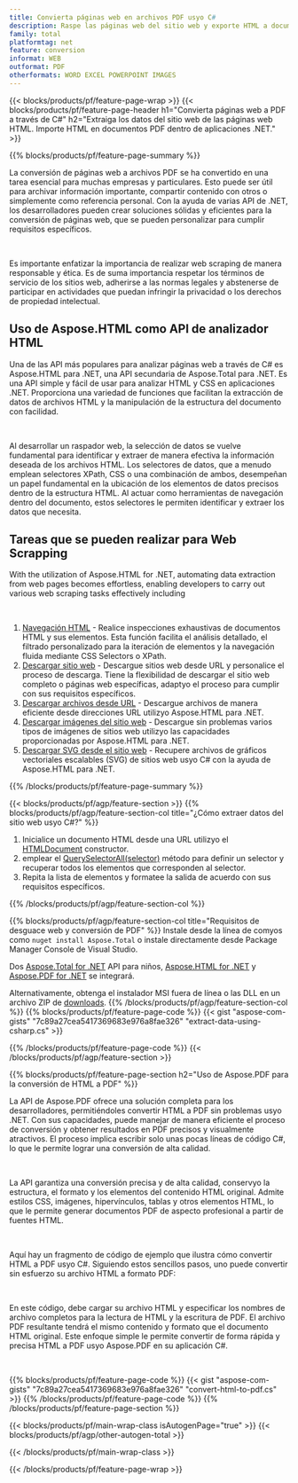 ```yaml
---
title: Convierta páginas web en archivos PDF usyo C#
description: Raspe las páginas web del sitio web y exporte HTML a documentos PDF. Desarrolle aplicaciones .NET para extraer datos de sitios web en PDF. 
family: total
platformtag: net
feature: conversion
informat: WEB
outformat: PDF
otherformats: WORD EXCEL POWERPOINT IMAGES
---
```

{{< blocks/products/pf/feature-page-wrap >}}
{{< blocks/products/pf/feature-page-header h1="Convierta páginas web a PDF a través de C#" h2="Extraiga los datos del sitio web de las páginas web HTML. Importe HTML en documentos PDF dentro de aplicaciones .NET." >}}

{{% blocks/products/pf/feature-page-summary %}}

<p>La conversión de páginas web a archivos PDF se ha convertido en una tarea esencial para muchas empresas y particulares. Esto puede ser útil para archivar información importante, compartir contenido con otros o simplemente como referencia personal. Con la ayuda de varias API de .NET, los desarrolladores pueden crear soluciones sólidas y eficientes para la conversión de páginas web, que se pueden personalizar para cumplir requisitos específicos.</p><br />

<p>Es importante enfatizar la importancia de realizar web scraping de manera responsable y ética. Es de suma importancia respetar los términos de servicio de los sitios web, adherirse a las normas legales y abstenerse de participar en actividades que puedan infringir la privacidad o los derechos de propiedad intelectual.</p>

<h2 class="heading-border">Uso de Aspose.HTML como API de analizador HTML</h2>

<p>Una de las API más populares para analizar páginas web a través de C# es Aspose.HTML para .NET, una API secundaria de Aspose.Total para .NET. Es una API simple y fácil de usar para analizar HTML y CSS en aplicaciones .NET. Proporciona una variedad de funciones que facilitan la extracción de datos de archivos HTML y la manipulación de la estructura del documento con facilidad.</p><br />

<p>Al desarrollar un raspador web, la selección de datos se vuelve fundamental para identificar y extraer de manera efectiva la información deseada de los archivos HTML. Los selectores de datos, que a menudo emplean selectores XPath, CSS o una combinación de ambos, desempeñan un papel fundamental en la ubicación de los elementos de datos precisos dentro de la estructura HTML. Al actuar como herramientas de navegación dentro del documento, estos selectores le permiten identificar y extraer los datos que necesita.</p>

<h2 class="heading-border">Tareas que se pueden realizar para Web Scrapping</h2>

<p>With the utilization of Aspose.HTML for .NET, automating data extraction from web pages becomes effortless, enabling developers to carry out various web scraping tasks effectively including</p><br />

1. [Navegación HTML](https://docs.aspose.com/html/net/html-navigation/) - Realice inspecciones exhaustivas de documentos HTML y sus elementos. Esta función facilita el análisis detallado, el filtrado personalizado para la iteración de elementos y la navegación fluida mediante CSS Selectors o XPath.
2. [Descargar sitio web](https://docs.aspose.com/html/net/download-website/) - Descargue sitios web desde URL y personalice el proceso de descarga. Tiene la flexibilidad de descargar el sitio web completo o páginas web específicas, adaptyo el proceso para cumplir con sus requisitos específicos.
3. [Descargar archivos desde URL](https://docs.aspose.com/html/net/download-file-from-url/) - Descargue archivos de manera eficiente desde direcciones URL utilizyo Aspose.HTML para .NET.
4. [Descargar imágenes del sitio web](https://docs.aspose.com/html/net/download-images-from-website/) - Descargue sin problemas varios tipos de imágenes de sitios web utilizyo las capacidades proporcionadas por Aspose.HTML para .NET.
5. [Descargar SVG desde el sitio web](https://docs.aspose.com/html/net/download-svg-from-website/) - Recupere archivos de gráficos vectoriales escalables (SVG) de sitios web usyo C# con la ayuda de Aspose.HTML para .NET.

{{% /blocks/products/pf/feature-page-summary  %}}

{{< blocks/products/pf/agp/feature-section >}}
{{% blocks/products/pf/agp/feature-section-col title="¿Cómo extraer datos del sitio web usyo C#?" %}}

1. Inicialice un documento HTML desde una URL utilizyo el [HTMLDocument](https://reference.aspose.com/html/net/aspose.html/htmldocument/htmldocument/) constructor.
2. emplear el [QuerySelectorAll(selector)](https://reference.aspose.com/html/net/aspose.html.dom/document/queryselectorall/) método para definir un selector y recuperar todos los elementos que corresponden al selector.
3. Repita la lista de elementos y formatee la salida de acuerdo con sus requisitos específicos.
 
{{% /blocks/products/pf/agp/feature-section-col %}}

{{% blocks/products/pf/agp/feature-section-col title="Requisitos de desguace web y conversión de PDF" %}}
Instale desde la línea de comyos como ```nuget install Aspose.Total``` o instale directamente desde Package Manager Console de Visual Studio.

Dos [Aspose.Total for .NET](https://products.aspose.com/total/net/) API para niños, [Aspose.HTML for .NET](https://products.aspose.com/html/net/) y [Aspose.PDF for .NET](https://products.aspose.com/pdf/net/) se integrará.

Alternativamente, obtenga el instalador MSI fuera de línea o las DLL en un archivo ZIP de [downloads](https://releases.aspose.com/total/net).
{{% /blocks/products/pf/agp/feature-section-col %}}
{{% blocks/products/pf/feature-page-code %}}
{{< gist "aspose-com-gists" "7c89a27cea5417369683e976a8fae326" "extract-data-using-csharp.cs" >}}

{{% /blocks/products/pf/feature-page-code %}}
{{< /blocks/products/pf/agp/feature-section >}}

{{% blocks/products/pf/feature-page-section  h2="Uso de Aspose.PDF para la conversión de HTML a PDF" %}}
<p>La API de Aspose.PDF ofrece una solución completa para los desarrolladores, permitiéndoles convertir HTML a PDF sin problemas usyo .NET. Con sus capacidades, puede manejar de manera eficiente el proceso de conversión y obtener resultados en PDF precisos y visualmente atractivos. El proceso implica escribir solo unas pocas líneas de código C#, lo que le permite lograr una conversión de alta calidad.</p><br />

<p>La API garantiza una conversión precisa y de alta calidad, conservyo la estructura, el formato y los elementos del contenido HTML original. Admite estilos CSS, imágenes, hipervínculos, tablas y otros elementos HTML, lo que le permite generar documentos PDF de aspecto profesional a partir de fuentes HTML.</p><br />

<p>Aquí hay un fragmento de código de ejemplo que ilustra cómo convertir HTML a PDF usyo C#. Siguiendo estos sencillos pasos, uno puede convertir sin esfuerzo su archivo HTML a formato PDF:</p><br />

<p>En este código, debe cargar su archivo HTML y especificar los nombres de archivo completos para la lectura de HTML y la escritura de PDF. El archivo PDF resultante tendrá el mismo contenido y formato que el documento HTML original. Este enfoque simple le permite convertir de forma rápida y precisa HTML a PDF usyo Aspose.PDF en su aplicación C#.</p><br />

{{% blocks/products/pf/feature-page-code %}}
{{< gist "aspose-com-gists" "7c89a27cea5417369683e976a8fae326" "convert-html-to-pdf.cs" >}}
{{% /blocks/products/pf/feature-page-code  %}}
{{% /blocks/products/pf/feature-page-section %}}

{{< blocks/products/pf/main-wrap-class isAutogenPage="true" >}}
{{< blocks/products/pf/agp/other-autogen-total >}}

{{< /blocks/products/pf/main-wrap-class >}}

{{< /blocks/products/pf/feature-page-wrap >}}